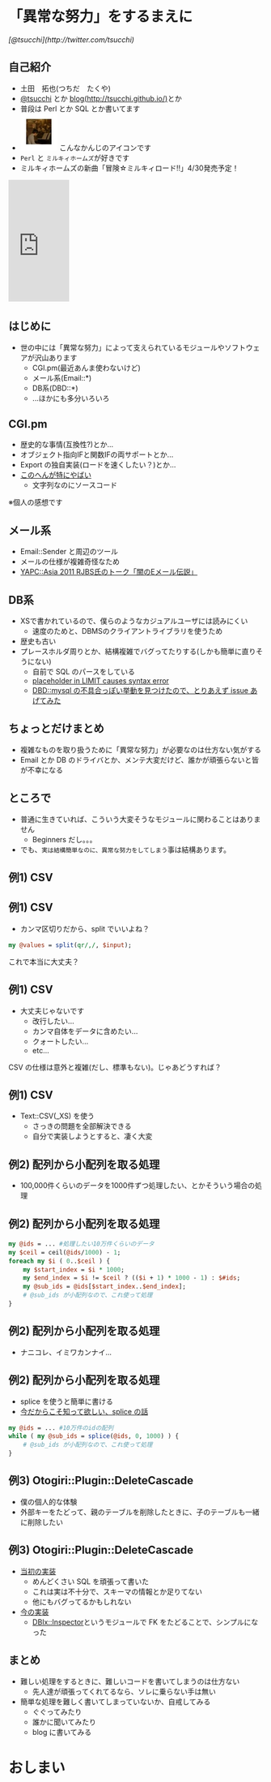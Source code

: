 「異常な努力」をするまえに
==========

<address>[@tsucchi](http://twitter.com/tsucchi)</address>


自己紹介
---
+ 土田　拓也(つちだ　たくや)
+ [@tsucchi](http://twitter.com/tsucchi) とか [blog(http://tsucchi.github.io/)](http://tsucchi.github.io/)とか
+ 普段は Perl とか SQL とか書いてます
+ <img src="./icon.jpeg"> こんなかんじのアイコンです
+ `Perl` と `ミルキィホームズ`が好きです
+ ミルキィホームズの新曲「冒険☆ミルキィロード!!」4/30発売予定！

<iframe src="http://rcm-fe.amazon-adsystem.com/e/cm?t=tsucchisblog-22&o=9&p=8&l=as1&asins=B00IO2EBGA&ref=qf_sp_asin_til&fc1=000000&IS2=1&lt1=_blank&m=amazon&lc1=0000FF&bc1=000000&bg1=FFFFFF&f=ifr" style="width:120px;height:240px;" scrolling="no" marginwidth="0" marginheight="0" frameborder="0"></iframe>


はじめに
---
+ 世の中には「異常な努力」によって支えられているモジュールやソフトウェアが沢山あります
    + CGI.pm(最近あんま使わないけど)
	+ メール系(Email::*)
    + DB系(DBD::*)
	+ ...ほかにも多分いろいろ

CGI.pm
---
+ 歴史的な事情(互換性?)とか...
+ オブジェクト指向IFと関数IFの両サポートとか...
+ Export の独自実装(ロードを速くしたい？)とか...
+ [このへんが特にやばい](https://metacpan.org/source/MARKSTOS/CGI.pm-3.65/lib/CGI.pm#L978)
    + 文字列なのにソースコード

※個人の感想です	

メール系
---
+ Email::Sender と周辺のツール
+ メールの仕様が複雑奇怪なため
+ [YAPC::Asia 2011 RJBS氏のトーク「闇のEメール伝説」](http://yapcasia.org/2011/talk/59)

DB系
---
+ XSで書かれているので、僕らのようなカジュアルユーザには読みにくい
    + 速度のためと、DBMSのクライアントライブラリを使うため
+ 歴史も古い
+ プレースホルダ周りとか、結構複雑でバグってたりする(しかも簡単に直りそうにない)
    + 自前で SQL のパースをしている
    + [placeholder in LIMIT causes syntax error](https://github.com/CaptTofu/DBD-mysql/issues/38)
	+ [DBD::mysql の不具合っぽい挙動を見つけたので、とりあえず issue あげてみた](http://tsucchi.github.io/perl/2013/03/04/dbd-limit-bug/)

ちょっとだけまとめ
---
+ 複雑なものを取り扱うために「異常な努力」が必要なのは仕方ない気がする
+ Email とか DB のドライバとか、メンテ大変だけど、誰かが頑張らないと皆が不幸になる

ところで
---
+ 普通に生きていれば、こういう大変そうなモジュールに関わることはありません
    + Beginners だし。。。
+ でも、`実は結構簡単なのに、異常な努力をしてしまう`事は結構あります。


例1) CSV
---


例1) CSV
---
+ カンマ区切りだから、split でいいよね？

```perl
my @values = split(qr/,/, $input);
```

これで本当に大丈夫？

例1) CSV
---
+ 大丈夫じゃないです
    + 改行したい...
    + カンマ自体をデータに含めたい...
	+ クォートしたい...
    + etc...

CSV の仕様は意外と複雑(だし、標準もない)。じゃあどうすれば？

例1) CSV
---
+ Text::CSV(_XS) を使う
    + さっきの問題を全部解決できる
	+ 自分で実装しようとすると、凄く大変

例2) 配列から小配列を取る処理
---
+ 100,000件くらいのデータを1000件ずつ処理したい、とかそういう場合の処理

例2) 配列から小配列を取る処理
---
```perl
my @ids = ... #処理したい10万件くらいのデータ
my $ceil = ceil(@ids/1000) - 1;
foreach my $i ( 0..$ceil ) {
    my $start_index = $i * 1000;
    my $end_index = $i != $ceil ? (($i + 1) * 1000 - 1) : $#ids;
    my @sub_ids = @ids[$start_index..$end_index];
    # @sub_ids が小配列なので、これ使って処理
}
```

例2) 配列から小配列を取る処理
---
+ ナニコレ、イミワカンナイ...


例2) 配列から小配列を取る処理
---
+ splice を使うと簡単に書ける
+ [今だからこそ知って欲しい、splice の話](http://tsucchi.github.io/perl/2014/02/06/splice/)

```perl
my @ids = ... #10万件のidの配列
while ( my @sub_ids = splice(@ids, 0, 1000) ) {
    # @sub_ids が小配列なので、これ使って処理
}
```

例3) Otogiri::Plugin::DeleteCascade
---
+ 僕の個人的な体験
+ 外部キーをたどって、親のテーブルを削除したときに、子のテーブルも一緒に削除したい

例3) Otogiri::Plugin::DeleteCascade
---
+ [当初の実装](https://github.com/tsucchi/p5-Otogiri-Plugin-DeleteCascade/blob/70505d5553b06b55c51ad9bd25333eaccfc62530/lib/Otogiri/Plugin/DeleteCascade.pm#L24-L40)
    + めんどくさい SQL を頑張って書いた
    + これは実は不十分で、スキーマの情報とか足りてない
	+ 他にもバグってるかもしれない
+ [今の実装](https://github.com/tsucchi/p5-Otogiri-Plugin-DeleteCascade/blob/master/lib/Otogiri/Plugin/DeleteCascade.pm#L22-L40)
    + [DBIx::Inspector](http://search.cpan.org/dist/DBIx-Inspector/)というモジュールで FK をたどることで、シンプルになった

まとめ
---
+ 難しい処理をするときに、難しいコードを書いてしまうのは仕方ない
    + 先人達が頑張ってくれてるなら、ソレに乗らない手は無い
+ 簡単な処理を難しく書いてしまっていないか、自戒してみる
    + ぐぐってみたり
	+ 誰かに聞いてみたり
	+ blog に書いてみる
	
おしまい
===
